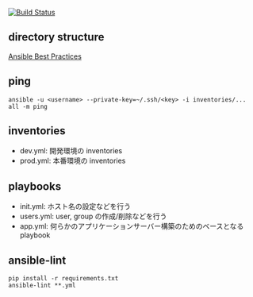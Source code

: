 [![Build Status](https://travis-ci.org/53ningen/public-ansible.svg?branch=master)](https://travis-ci.org/53ningen/public-ansible)

## directory structure

[Ansible Best Practices](https://www.google.co.jp/search?q=ansible+best+practices&oq=ansible+best+pra&aqs=chrome.0.0j69i57j0l4.3407j0j7&sourceid=chrome&ie=UTF-8)


## ping

```
ansible -u <username> --private-key=~/.ssh/<key> -i inventories/... all -m ping
```

## inventories

* dev.yml: 開発環境の inventories
* prod.yml: 本番環境の inventories


## playbooks

* init.yml: ホスト名の設定などを行う
* users.yml: user, group の作成/削除などを行う
* app.yml: 何らかのアプリケーションサーバー構築のためのベースとなる playbook


## ansible-lint

```
pip install -r requirements.txt
ansible-lint **.yml
```

